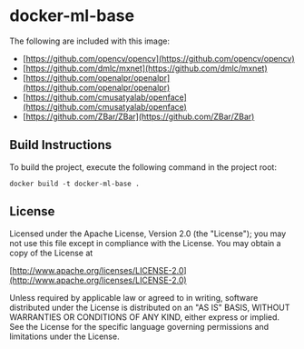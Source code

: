 # docker-ml-base

The following are included with this image:

- [https://github.com/opencv/opencv](https://github.com/opencv/opencv)
- [https://github.com/dmlc/mxnet](https://github.com/dmlc/mxnet)
- [https://github.com/openalpr/openalpr](https://github.com/openalpr/openalpr)
- [https://github.com/cmusatyalab/openface](https://github.com/cmusatyalab/openface)
- [https://github.com/ZBar/ZBar](https://github.com/ZBar/ZBar)

## Build Instructions

To build the project, execute the following command in the project root:

```
docker build -t docker-ml-base .
```

## License

Licensed under the Apache License, Version 2.0 (the "License");
you may not use this file except in compliance with the License.
You may obtain a copy of the License at

[http://www.apache.org/licenses/LICENSE-2.0](http://www.apache.org/licenses/LICENSE-2.0)

Unless required by applicable law or agreed to in writing, software
distributed under the License is distributed on an "AS IS" BASIS,
WITHOUT WARRANTIES OR CONDITIONS OF ANY KIND, either express or implied.
See the License for the specific language governing permissions and
limitations under the License.